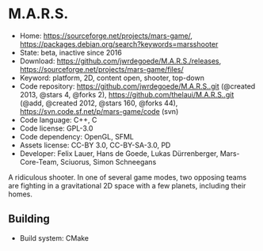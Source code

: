 # M.A.R.S.

- Home: https://sourceforge.net/projects/mars-game/, https://packages.debian.org/search?keywords=marsshooter
- State: beta, inactive since 2016
- Download: https://github.com/jwrdegoede/M.A.R.S./releases, https://sourceforge.net/projects/mars-game/files/
- Keyword: platform, 2D, content open, shooter, top-down
- Code repository: https://github.com/jwrdegoede/M.A.R.S..git (@created 2013, @stars 4, @forks 2), https://github.com/thelaui/M.A.R.S..git (@add, @created 2012, @stars 160, @forks 44), https://svn.code.sf.net/p/mars-game/code (svn)
- Code language: C++, C
- Code license: GPL-3.0
- Code dependency: OpenGL, SFML
- Assets license: CC-BY 3.0, CC-BY-SA-3.0, PD
- Developer: Felix Lauer, Hans de Goede, Lukas Dürrenberger, Mars-Core-Team, Sciuorus, Simon Schneegans

A ridiculous shooter. In one of several game modes, two opposing teams are fighting in a gravitational 2D space with a few planets, including their homes.

## Building

- Build system: CMake
